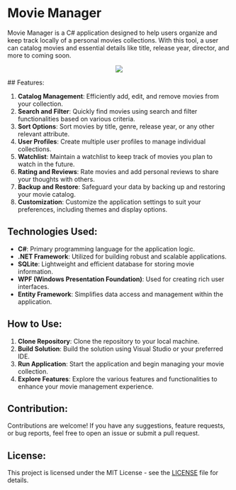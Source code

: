 # Movie Manager

Movie Manager is a C# application designed to help users organize and keep track locally of a personal movies collections. With this tool, a user can catalog movies and essential details like title, release year, director, and more to coming soon.

<p align="center">
  <img src="https://github.com/user-attachments/assets/ca172ea4-7d4b-4a32-9954-eecf4cfd8be5" />
</p>
## Features:

1. **Catalog Management**: Efficiently add, edit, and remove movies from your collection.
2. **Search and Filter**: Quickly find movies using search and filter functionalities based on various criteria.
3. **Sort Options**: Sort movies by title, genre, release year, or any other relevant attribute.
4. **User Profiles**: Create multiple user profiles to manage individual collections.
5. **Watchlist**: Maintain a watchlist to keep track of movies you plan to watch in the future.
6. **Rating and Reviews**: Rate movies and add personal reviews to share your thoughts with others.
7. **Backup and Restore**: Safeguard your data by backing up and restoring your movie catalog.
8. **Customization**: Customize the application settings to suit your preferences, including themes and display options.

## Technologies Used:

- **C#**: Primary programming language for the application logic.
- **.NET Framework**: Utilized for building robust and scalable applications.
- **SQLite**: Lightweight and efficient database for storing movie information.
- **WPF (Windows Presentation Foundation)**: Used for creating rich user interfaces.
- **Entity Framework**: Simplifies data access and management within the application.

## How to Use:

1. **Clone Repository**: Clone the repository to your local machine.
2. **Build Solution**: Build the solution using Visual Studio or your preferred IDE.
3. **Run Application**: Start the application and begin managing your movie collection.
4. **Explore Features**: Explore the various features and functionalities to enhance your movie management experience.

## Contribution:

Contributions are welcome! If you have any suggestions, feature requests, or bug reports, feel free to open an issue or submit a pull request.

## License:

This project is licensed under the MIT License - see the [LICENSE](LICENSE) file for details.

